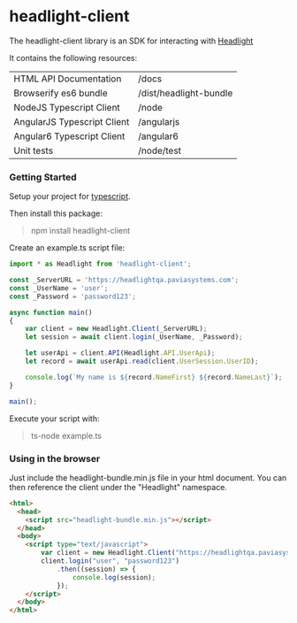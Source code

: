 # headlight-client

The headlight-client library is an SDK for interacting with [Headlight](http://headlightiq.com/)

It contains the following resources:

|||
|-------------------------------|--------------------------|
| HTML API Documentation        |  /docs                   |
| Browserify es6 bundle         |  /dist/headlight-bundle  |
| NodeJS Typescript Client      |  /node                   |
| AngularJS Typescript Client   |  /angularjs              |
| Angular6 Typescript Client    |  /angular6               |
| Unit tests                    |  /node/test              |

### Getting Started

Setup your project for [typescript](https://www.npmjs.com/package/typescript).

Then install this package:
> npm install headlight-client

Create an example.ts script file:
```typescript
import * as Headlight from 'headlight-client';

const _ServerURL = 'https://headlightqa.paviasystems.com';
const _UserName = 'user';
const _Password = 'password123';

async function main()
{
    var client = new Headlight.Client(_ServerURL);
    let session = await client.login(_UserName, _Password);

    let userApi = client.API(Headlight.API.UserApi);
    let record = await userApi.read(client.UserSession.UserID);

    console.log(`My name is ${record.NameFirst} ${record.NameLast}`);
}

main();

```

Execute your script with:
> ts-node example.ts

### Using in the browser

Just include the headlight-bundle.min.js file in your html document. You can then reference
the client under the "Headlight" namespace.
```html
<html>
  <head>
    <script src="headlight-bundle.min.js"></script>
  </head>
  <body>
    <script type="text/javascript">
        var client = new Headlight.Client("https://headlightqa.paviasystems.com");
        client.login("user", "password123")
            .then((session) => {
                console.log(session);
            });
    </script>
  </body>
</html>
```
